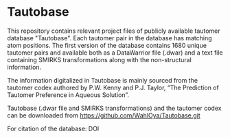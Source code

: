 # Tautobase
This repository contains relevant project files of publicly available tautomer database "Tautobase". Each tautomer pair in the database has matching atom positions. The first version of the database contains 1680 unique tautomer pairs and available both as a DataWarrior file (.dwar) and a text file containing SMIRKS transformations along with the non-structural information.

The information digitalized in Tautobase is mainly sourced from the tautomer codex authored by P.W. Kenny and P.J. Taylor, “The Prediction of Tautomer Preference in Aqueous Solution”.

Tautobase (.dwar file and SMIRKS transformations) and the tautomer codex can be downloaded from https://github.com/WahlOya/Tautobase.git

For citation of the database: DOI
